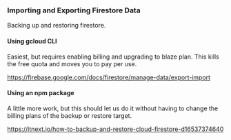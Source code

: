 ### Importing and Exporting Firestore Data
Backing up and restoring firestore.

#### Using gcloud CLI
Easiest, but requires enabling billing and upgrading to blaze plan. This kills the 
free quota and moves you to pay per use.


https://firebase.google.com/docs/firestore/manage-data/export-import

#### Using an npm package
A little more work, but this should let us do it without having to change
the billing plans of the backup or restore target.


https://itnext.io/how-to-backup-and-restore-cloud-firestore-d16537374640